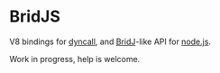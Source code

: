 BridJS
======

V8 bindings for [dyncall](http://dyncall.org), and [BridJ](http://bridj.googlecode.com)-like API for [node.js](http://nodejs.org).

Work in progress, help is welcome.